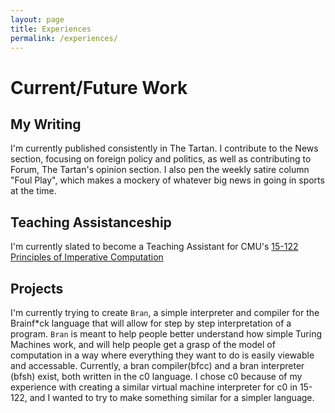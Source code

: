 ```yaml
---
layout: page
title: Experiences
permalink: /experiences/
---
```


# Current/Future Work

## My Writing

I'm currently published consistently in The Tartan. I contribute to the News section, focusing on foreign policy and politics, as well as contributing to Forum, The Tartan's opinion section. I also pen the weekly satire column "Foul Play", which makes a mockery of whatever big news in going in sports at the time.

## Teaching Assistanceship

I'm currently slated to become a Teaching Assistant for CMU's [15-122 Principles of Imperative Computation][15122]


## Projects

I'm currently trying to create `Bran`, a simple interpreter and compiler for the Brainf\*ck language that will allow for step by step interpretation of a program. `Bran` is meant to help people better understand how simple Turing Machines work, and will help people get a grasp of the model of computation in a way where everything they want to do is easily viewable and accessable. Currently, a bran compiler(bfcc) and a bran interpreter (bfsh) exist, both written in the c0 language. I chose c0 because of my experience with creating a similar virtual machine interpreter for c0 in 15-122, and I wanted to try to make something similar for a simpler language.






[15122]: http://www.cs.cmu.edu/~15122/